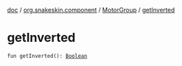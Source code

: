 [doc](../../index.md) / [org.snakeskin.component](../index.md) / [MotorGroup](index.md) / [getInverted](./get-inverted.md)

# getInverted

`fun getInverted(): `[`Boolean`](https://kotlinlang.org/api/latest/jvm/stdlib/kotlin/-boolean/index.html)